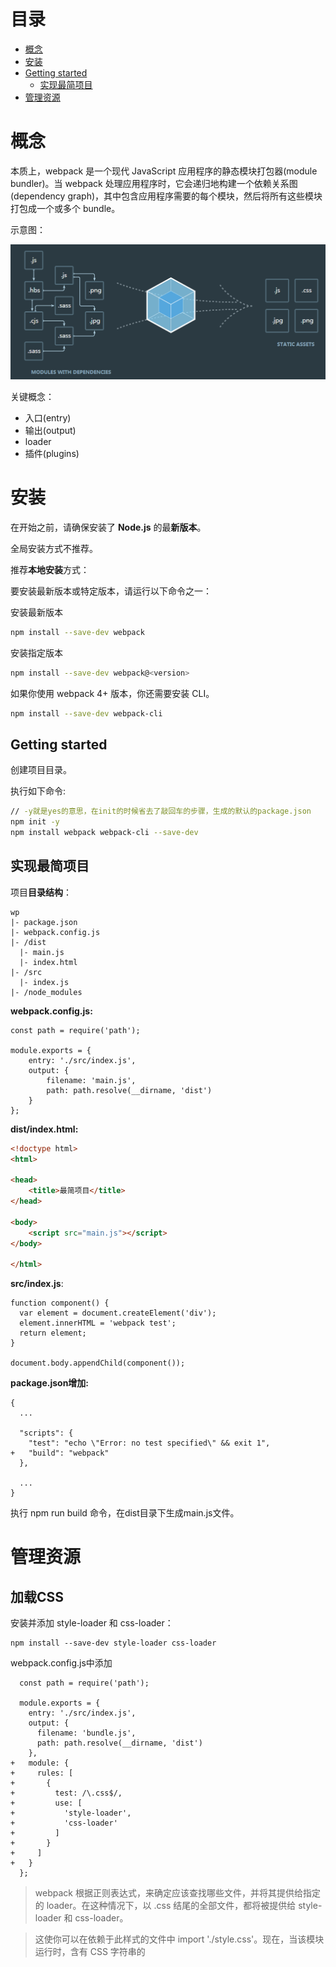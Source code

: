# 目录

- [概念](#概念)
- [安装](#安装)
- [Getting started](#Getting-started)
  - [实现最简项目](#实现最简项目)
- [管理资源](#管理资源)

# 概念

本质上，webpack 是一个现代 JavaScript 应用程序的静态模块打包器(module bundler)。当 webpack 处理应用程序时，它会递归地构建一个依赖关系图(dependency graph)，其中包含应用程序需要的每个模块，然后将所有这些模块打包成一个或多个 bundle。

示意图：

![](./imgs/webpack.png)

关键概念：

* 入口(entry)
* 输出(output)
* loader
* 插件(plugins)

# 安装

在开始之前，请确保安装了 **Node.js** 的最**新版本**。

全局安装方式不推荐。

推荐**本地安装**方式：

要安装最新版本或特定版本，请运行以下命令之一：

安装最新版本

```bash
npm install --save-dev webpack
```

安装指定版本

```bash
npm install --save-dev webpack@<version>
```

如果你使用 webpack 4+ 版本，你还需要安装 CLI。

```bash
npm install --save-dev webpack-cli
```

## Getting started

创建项目目录。

执行如下命令:

```bash
// -y就是yes的意思，在init的时候省去了敲回车的步骤，生成的默认的package.json
npm init -y
npm install webpack webpack-cli --save-dev
```
## 实现最简项目

项目**目录结构**：

```
wp
|- package.json
|- webpack.config.js
|- /dist
  |- main.js
  |- index.html
|- /src
  |- index.js
|- /node_modules
```
**webpack.config.js:**
```
const path = require('path');

module.exports = {
    entry: './src/index.js',
    output: {
        filename: 'main.js',
        path: path.resolve(__dirname, 'dist')
    }
};
```
**dist/index.html:**

```html
<!doctype html>
<html>

<head>
    <title>最简项目</title>
</head>

<body>
    <script src="main.js"></script>
</body>

</html>
```
**src/index.js**:

```
function component() {
  var element = document.createElement('div');
  element.innerHTML = 'webpack test';
  return element;
}

document.body.appendChild(component());
```
**package.json增加:**
```
{
  ...
    
  "scripts": {
    "test": "echo \"Error: no test specified\" && exit 1",
+   "build": "webpack"
  },
    
  ...
}
```
执行 npm run build 命令，在dist目录下生成main.js文件。

# 管理资源

## 加载CSS

安装并添加 style-loader 和 css-loader：
```
npm install --save-dev style-loader css-loader
```
webpack.config.js中添加
```
  const path = require('path');

  module.exports = {
    entry: './src/index.js',
    output: {
      filename: 'bundle.js',
      path: path.resolve(__dirname, 'dist')
    },
+   module: {
+     rules: [
+       {
+         test: /\.css$/,
+         use: [
+           'style-loader',
+           'css-loader'
+         ]
+       }
+     ]
+   }
  };
```
> webpack 根据正则表达式，来确定应该查找哪些文件，并将其提供给指定的 loader。在这种情况下，以 .css 结尾的全部文件，都将被提供给 style-loader 和 css-loader。

> 这使你可以在依赖于此样式的文件中 import './style.css'。现在，当该模块运行时，含有 CSS 字符串的 <style> 标签，将被插入到 html 文件的 <head> 中。

> css-loader: 解释(interpret) @import 和 url() ，会 import/require() 后再解析(resolve)它们。

> style-loader: Adds CSS to the DOM by injecting a <style> tag

举例：

src/style.css

```
.content {
    color:green;
}
```
src/index.js

```
import './style.css'
function component() {
  var element = document.createElement('div');
  element.innerHTML = 'webpack test';
  element.classList.add('content');
  return element;
}

document.body.appendChild(component());
```

## 加载图片

使用 file-loader，我们可以轻松地将这些内容混合到 CSS 中：
```
npm install --save-dev file-loader
```
webpack.config.js文件增加
```
  const path = require('path');

  module.exports = {
    
    ...
    
    module: {
      rules: [
      
        ...
        
+       {
+         test: /\.(png|svg|jpg|gif)$/,
+         use: [
+           'file-loader'
+         ]
+       }
      ]
    }
  };
```

举例：
src/index.js
```
  import _ from 'lodash';
  import './style.css';
+ import Icon from './icon.png';

  function component() {
    var element = document.createElement('div');
    ...

+   // 将图像添加到我们现有的 div。
+   var myIcon = new Image();
+   myIcon.src = Icon;
+
+   element.appendChild(myIcon);

    return element;
  }

  document.body.appendChild(component());
```
或

src/style.css
```
  .hello {
    color: red;
+   background: url('./icon.png');
  }
```
## 加载字体

那么，像字体这样的其他资源如何处理呢？file-loader 和 url-loader 可以接收并加载任何文件，然后将其输出到构建目录。这就是说，我们可以将它们用于任何类型的文件，包括字体。

webpack.config.js：
```
  const path = require('path');

  module.exports = {
    ...
    module: {
      rules: [
        ...
        
+       {
+         test: /\.(woff|woff2|eot|ttf|otf)$/,
+         use: [
+           'file-loader'
+         ]
+       }
      ]
    }
  };
```

举例：

src/style.css
```
+ @font-face {
+   font-family: 'MyFont';
+   src:  url('./my-font.woff2') format('woff2'),
+         url('./my-font.woff') format('woff');
+   font-weight: 600;
+   font-style: normal;
+ }

  .hello {
    color: red;
+   font-family: 'MyFont';
    background: url('./icon.png');
  }
```
## 加载数据

* 可以加载的有用资源还有数据，如 JSON 文件，CSV、TSV 和 XML。
* JSON 支持实际上是内置的(例如，直接使用import Data from './data.json' 默认将正常运行）。
* 导入 CSV、TSV 可以使用 csv-loader
* 导入 XML可以使用 xml-loader

安装
```
npm install --save-dev csv-loader xml-loader
```
webpack.config.js
```
  const path = require('path');

  module.exports = {
    
    module: {
      rules: [
        ...
        
+       {
+         test: /\.(csv|tsv)$/,
+         use: [
+           'csv-loader'
+         ]
+       },
+       {
+         test: /\.xml$/,
+         use: [
+           'xml-loader'
+         ]
+       }
      ]
    }
  };  
```

现在，你可以 import 这四种类型的数据(JSON, CSV, TSV, XML)中的任何一种。

# 管理输出

到目前为止，我们在 index.html 文件中手动引入所有资源，然而随着应用程序增长，并且一旦开始对文件名使用哈希(hash)]并输出多个 bundle，手动地对 index.html 文件进行管理，一切就会变得困难起来。然而，可以通过一些插件，会使这个过程更容易操控。

## 设定 HtmlWebpackPlugin 

首先安装插件：
```
npm install --save-dev html-webpack-plugin
```
webpack.config.js
```
  const path = require('path');
+ const HtmlWebpackPlugin = require('html-webpack-plugin');

  module.exports = {
    ...
    
+   plugins: [
+     new HtmlWebpackPlugin({
+       title: 'Output Management'
+     })
+   ],
    
    ...
    
  };
```
HtmlWebpackPlugin 还是会默认生成 index.html 文件。这就是说，它会用新生成的 index.html 文件，把我们的原来的替换。

执行npm run build后，如果你在代码编辑器中将 index.html 打开，你就会看到 HtmlWebpackPlugin 创建了一个全新的文件，所有的 bundle 会自动添加到 html 中。

## 清理 /dist 文件夹 

通常，在每次构建前清理 /dist 文件夹，是比较推荐的做法，因此只会生成用到的文件。

clean-webpack-plugin 是一个比较普及的管理插件，让我们安装和配置下。
```
npm install clean-webpack-plugin --save-dev
```
webpack.config.js
```
  const path = require('path');
  const HtmlWebpackPlugin = require('html-webpack-plugin');
+ const CleanWebpackPlugin = require('clean-webpack-plugin');

  module.exports = {
    entry: {
      app: './src/index.js',
      print: './src/print.js'
    },
    plugins: [
+     new CleanWebpackPlugin(['dist']),
      new HtmlWebpackPlugin({
        title: 'Output Management'
      })
    ],
    output: {
      filename: '[name].bundle.js',
      path: path.resolve(__dirname, 'dist')
    }
  };
```
现在执行 npm run build，再检查 /dist 文件夹。如果一切顺利，你现在应该不会再看到旧的文件，只有构建后生成的文件！

## Manifest?????????????????????????????????????????????????????

# 开发环境

## 使用 source map 

当 webpack 打包源代码时，可能会很难追踪到错误和警告在源代码中的原始位置。例如，如果将三个源文件（a.js, b.js 和 c.js）打包到一个 bundle（bundle.js）中，而其中一个源文件包含一个错误，那么堆栈跟踪就会简单地指向到 bundle.js。这并通常没有太多帮助，因为你可能需要准确地知道错误来自于哪个源文件。

为了更容易地追踪错误和警告，JavaScript 提供了 source map 功能，将编译后的代码映射回原始源代码。如果一个错误来自于 b.js，source map 就会明确的告诉你。

source map 有很多不同的选项可用，我们使用 inline-source-map 选项为例作为说明：

在 print.js 文件中生成一个错误：

src/print.js
```
  export default function printMe() {
-   console.log('I get called from print.js!');
+   cosnole.error('I get called from print.js!');
  }
```
npm run build 之后，浏览器控制台定位错误在app.bundle.js文件：
```
app.bundle.js:1 I get called from print.js!
r @ app.bundle.js:1
```
做如下修改：

webpack.config.js
```
const path = require('path');
  const HtmlWebpackPlugin = require('html-webpack-plugin');
  const CleanWebpackPlugin = require('clean-webpack-plugin');

  module.exports = {
    entry: {
      app: './src/index.js',
      print: './src/print.js'
    },
+   devtool: 'inline-source-map',
    ...
  };
```
执行npm run build，并在浏览器运行，可以定位错误在源文件print.js
```
I get called from print.js!
r @ print.js:2
```
source map帮助定位了问题的确切位置。

## 开发工具

* webpack's Watch Mode
* webpack-dev-server
* webpack-dev-middleware

### 观察模式（Watch Mode）

添加一个用于启动 webpack 的观察模式的 npm script 脚本：

package.json
```
  {
    ...
    
    "scripts": {
      "test": "echo \"Error: no test specified\" && exit 1",
+     "watch": "webpack --watch",
      "build": "webpack"
    },
    
    ...
  }
```
命令行中运行 npm run watch，然后就会看到 webpack 是如何编译代码。 然而，你会发现并没有退出命令行。这是因为 script 脚本当前还在观察文件。

修改并保存文件并检查终端窗口。应该可以看到 webpack 自动重新编译修改后的模块！

> 唯一的缺点是，为了看到修改后的实际效果，你需要刷新浏览器。

### webpack-dev-server

webpack-dev-server 为你提供了一个简单的 web 服务器，并且能够实时重新加载(live reloading)。让我们设置以下：
```
npm install --save-dev webpack-dev-server
```
修改配置文件，告诉开发服务器(dev server)，在哪里查找文件：

webpack.config.js
```
  const path = require('path');
  const HtmlWebpackPlugin = require('html-webpack-plugin');
  const CleanWebpackPlugin = require('clean-webpack-plugin');

  module.exports = {
    entry: {
      app: './src/index.js',
      print: './src/print.js'
    },
    devtool: 'inline-source-map',
+   devServer: {
+     contentBase: './dist'
+   },

    ...
    
  };
```
以上配置告知 webpack-dev-server，在 localhost:8080 下建立服务，将 dist 目录下的文件，作为可访问文件。

让我们添加一个 script 脚本，可以直接运行开发服务器(dev server)：

package.json
```
  {
    ...
    
    "scripts": {
      "test": "echo \"Error: no test specified\" && exit 1",
      "watch": "webpack --watch",
+     "start": "webpack-dev-server --open",
      "build": "webpack"
    },
    ...
  }
```
现在，我们可以在命令行中运行 npm start，就会看到浏览器自动加载页面。如果现在修改和保存任意源文件，web 服务器就会自动重新加载编译后的代码。

#### Hot Module Replacement?????????????????????????????????????????????????????????

### 使用 webpack-dev-middleware

webpack-dev-middleware 是一个容器(wrapper)，它可以把 webpack 处理后的文件传递给一个服务器(server)。 webpack-dev-server 在内部使用了它，然而它也可以作为一个单独的 package 来使用，以便根据需求进行更多自定义设置。

# 热模块替换

## 启用 HMR 

此功能可以很大程度提高生产效率。

webpack.config.js
```
  const path = require('path');
  const HtmlWebpackPlugin = require('html-webpack-plugin');
  const CleanWebpackPlugin = require('clean-webpack-plugin');
+ const webpack = require('webpack');

  module.exports = {
    entry: {
-      app: './src/index.js',
-      print: './src/print.js'
+      app: './src/index.js'
    },
    devtool: 'inline-source-map',
    devServer: {
      contentBase: './dist',
+     hot: true
    },
    plugins: [
      new CleanWebpackPlugin(['dist']),
      new HtmlWebpackPlugin({
        title: '模块热替换'
      }),
+     new webpack.HotModuleReplacementPlugin()
    ],
    output: {
      filename: '[name].bundle.js',
      path: path.resolve(__dirname, 'dist')
    }
  };
```

## HMR 加载样式 
借助于 style-loader，使用模块热替换来加载 CSS 实际上极其简单。此 loader 在幕后使用了 module.hot.accept，在 CSS 依赖模块更新之后，会将其 patch(修补) 到 <style> 标签中。

安装loader ：
```
npm install --save-dev style-loader css-loader
```
然后更新配置文件，使用这两个 loader。

webpack.config.js
```
  const path = require('path');
  const HtmlWebpackPlugin = require('html-webpack-plugin');
  const CleanWebpackPlugin = require('clean-webpack-plugin');
  const webpack = require('webpack');

  module.exports = {
    entry: {
      app: './src/index.js'
    },
    devtool: 'inline-source-map',
    devServer: {
      contentBase: './dist',
      hot: true
    },
+   module: {
+     rules: [
+       {
+         test: /\.css$/,
+         use: ['style-loader', 'css-loader']
+       }
+     ]
+   },
    plugins: [
      new CleanWebpackPlugin(['dist']),
      new HtmlWebpackPlugin({
        title: '模块热替换'
      }),
      new webpack.HotModuleReplacementPlugin()
    ],
    output: {
      filename: '[name].bundle.js',
      path: path.resolve(__dirname, 'dist')
    }
  };
```

## 其他代码和框架 

社区还提供许多其他 loader 和示例，可以使 HMR 与各种框架和库平滑地进行交互……

* **React Hot Loader：实时调整 react 组件。???????????????????????????????????????????????????????**
* Vue Loader：此 loader 支持 vue 组件的 HMR，提供开箱即用体验。
* Elm Hot Loader：支持 Elm 编程语言的 HMR。
* Angular HMR：没有必要使用 loader！直接修改 NgModule 主文件就够了，它可以完全控制 HMR API。

# tree shaking

# 生产环境

## 配置

* development(开发环境) 和 production(生产环境) 这两个环境下的构建目标存在着巨大差异。

* 在开发环境中，我们需要：强大的 source map 和一个有着 live reloading(实时重新加载) 或 hot module replacement(热模块替换) 能力的 localhost server。

* 而生产环境目标则转移至其他方面，关注点在于压缩 bundle、更轻量的 source map、资源优化等，通过这些优化方式改善加载时间。

* 由于要遵循逻辑分离，我们通常建议为每个环境编写彼此独立的 webpack 配置。

保留一个 "common(通用)" 配置。为了将这些配置合并在一起，我们将使用一个名为 webpack-merge 的工具。此工具会引用 "common" 配置，因此我们不必再在环境特定(environment-specific)的配置中编写重复代码。

我们先从安装 webpack-merge ：
```
npm install --save-dev webpack-merge
```

project

```
- |- webpack.config.js
+ |- webpack.common.js
+ |- webpack.dev.js
+ |- webpack.prod.js
```

webpack.common.js

```
+ const path = require('path');
+ const HtmlWebpackPlugin = require('html-webpack-plugin');
+ const CleanWebpackPlugin = require('clean-webpack-plugin');
+ 
+ module.exports = {
+     entry: {
+         app: './src/index.js'
+     },
+     output: {
+         filename: '[name].bundle.js',
+         path: path.resolve(__dirname, 'dist')
+     },
+     plugins: [
+         new HtmlWebpackPlugin({
+             title: 'Output Management'
+         }),
+         new CleanWebpackPlugin(['dist'])
+     ]
+ };
```

webpack.dev.js

```
+ const merge = require('webpack-merge');
+ const common = require('./webpack.common.js');
+ const webpack = require('webpack');
+ 
+ module.exports = merge(common, {
+     devtool: 'inline-source-map',
+     devServer: {
+         contentBase: './dist',
+         hot: true
+     },
+     plugins: [
+         new webpack.HotModuleReplacementPlugin()
+     ],
+     mode: 'development'
+ });
```

webpack.prod.js

```
+ const merge = require('webpack-merge');
+ const common = require('./webpack.common.js');
+
+ module.exports = merge(common,{
+     mode: 'production'
+ });
```

## npm scripts 

让 npm start script 中 webpack-dev-server 使用 development(开发环境) 配置文件，而让 npm run build script 使用 production(生产环境) 配置文件：

package.json
```
  {
    ...
    
    "scripts": {
-     "start": "webpack-dev-server --open",
+     "start": "webpack-dev-server --open --config webpack.dev.js",
-     "build": "webpack"
+     "build": "webpack --config webpack.prod.js"
    },
    
    ...
    
  }
```

## 指定 mode 

许多 library 通过与 process.env.NODE_ENV 环境变量关联，以决定 library 中应该引用哪些内容。例如，当不处于生产环境中时，某些 library 为了使调试变得容易，可能会添加额外的 log(日志记录) 和 test(测试) 功能。并且，在使用 process.env.NODE_ENV === 'production' 时，一些 library 可能针对具体用户的环境，删除或添加一些重要代码，以进行代码执行方面的优化。

从 webpack v4 开始, 指定 mode 会自动地配置 DefinePlugin：

webpack.prod.js
```
  const merge = require('webpack-merge');
  const common = require('./webpack.common.js');

  module.exports = merge(common, {
    mode: 'production',
  });
```

技术上讲，NODE_ENV 是一个由 Node.js 暴露给执行脚本的系统环境变量。通常用于决定在开发环境与生产环境(dev-vs-prod)下，server tools(服务期工具)、build scripts(构建脚本) 和 client-side libraries(客户端库) 的行为。

> 然而，与预期相反，无法在构建脚本 webpack.config.js 中，将 process.env.NODE_ENV 设置为 "production"，请查看 #2537。因此，在 webpack 配置文件中，process.env.NODE_ENV === 'production' ? '[name].[hash].bundle.js' : '[name].bundle.js' 这样的条件语句，无法按照预期运行。

> 任何位于 /src 的本地代码都可以关联到 process.env.NODE_ENV 环境变量，所以以下检查也是有效的：

src/index.js
```
  import { cube } from './math.js';
+
+ if (process.env.NODE_ENV !== 'production') {
+   console.log('Looks like we are in development mode!');
+ }

  function component() {
    var element = document.createElement('pre');

    element.innerHTML = [
      'Hello webpack!',
      '5 cubed is equal to ' + cube(5)
    ].join('\n\n');

    return element;
  }

  document.body.appendChild(component());
```

## minification(压缩) 

设置 production mode 配置后，webpack v4+ 会默认压缩你的代码。

> 注意，虽然生产环境下默认使用 TerserPlugin ，并且也是代码压缩方面比较好的选择，但是还有一些其他可选择项。以下有几个同样很受欢迎的插件：
> * BabelMinifyWebpackPlugin
> * ClosureCompilerPlugin
> 如果决定尝试一些其他压缩插件，只要确保新插件也会按照 tree shake 指南中所陈述的具有删除未引用代码(dead code)的能力，以及提供 optimization.minimizer。

## source mapping(源码映射)

我们鼓励你在生产环境中启用 source map，因为它们对 debug(调试源码) 和运行 benchmark tests(基准测试) 很有帮助。虽然有着如此强大的功能，然而还是应该针对生产环境用途，选择一个可以快速构建的推荐配置（更多选项请查看 devtool）。对于本指南，我们将在生产环境中使用 source-map 选项，而不是我们在开发环境中用到的 inline-source-map：

webpack.prod.js

```
  const merge = require('webpack-merge');
  const common = require('./webpack.common.js');

  module.exports = merge(common, {
    mode: 'production',
+   devtool: 'source-map'
  });
```

> 避免在生产中使用 inline-*** 和 eval-***，因为它们会增加 bundle 体积大小，并降低整体性能。

## 最小化 CSS ????????????????????????????????????????????????????????????????????????

将生产环境下的 CSS 进行压缩会非常重要，请查看 [在生产环境下压缩](https://webpack.docschina.org/plugins/mini-css-extract-plugin/#minimizing-for-production) 章节。

## CLI 替代选项 

* --optimize-minimize 标记将在幕后引用 TerserPlugin。
* 和以上描述的 DefinePlugin 实例相同，--define process.env.NODE_ENV="'production'" 也会做同样的事情。
* webpack -p 将自动地配置上述这两个标记，从而调用需要引入的插件。

# 代码分离

代码分离是 webpack 中最引人注目的特性之一。此特性能够把代码分离到不同的 bundle 中，然后可以按需加载或并行加载这些文件。代码分离可以用于获取更小的 bundle，以及控制资源加载优先级，如果使用合理，会极大影响加载时间。

常用的代码分离方法有三种：

* 入口起点：使用 entry 配置手动地分离代码。
* 防止重复：使用 SplitChunksPlugin 去重和分离 chunk。
* 动态导入：通过模块中的内联函数调用来分离代码。

## 入口起点(entry points) 

正如前面提到的，这种方式存在一些隐患：

* 如果入口 chunk 之间包含一些重复的模块，那些重复模块都会被引入到各个 bundle 中。
* 这种方法不够灵活，并且不能动态地将核心应用程序逻辑中的代码拆分出来。

这两点中的第一点，对我们的示例来说毫无疑问是个严重问题，因为我们在 ./src/index.js 中也引入过 lodash，这样就造成在两个 bundle 中重复引用。我们可以通过使用 SplitChunksPlugin 插件来移除重复模块。

## 防止重复(prevent duplication) 

SplitChunksPlugin 插件可以将公共的依赖模块提取到已有的 entry chunk 中，或者提取到一个新生成的 chunk。让我们使用这个插件，将前面示例中重复的 lodash 模块去除：

CommonsChunkPlugin 已经从 webpack v4（代号 legato）中移除。想要了解最新版本是如何处理 chunk，请查看 SplitChunksPlugin。

webpack.config.js
```
  const path = require('path');

  module.exports = {
    mode: 'development',
    entry: {
      index: './src/index.js',
      another: './src/another-module.js'
    },
    output: {
      filename: '[name].bundle.js',
      path: path.resolve(__dirname, 'dist')
    },
+   optimization: {
+     splitChunks: {
+       chunks: 'all'
+     }
+   }
  };
```

以下是由社区提供，一些对于代码分离很有帮助的 plugin 和 loader：
```
mini-css-extract-plugin：用于将 CSS 从主应用程序中分离。
bundle-loader：用于分离代码和延迟加载生成的 bundle。
promise-loader：类似于 bundle-loader ，但是使用了 promise API。
```

## 预取/预加载模块(prefetch/preload module) ?????????????????????????????????????????????????????????????????

## bundle 分析(bundle analysis) 
如果我们以分离代码作为开始，那么就应该以检查模块的输出结果作为结束，对其进行分析是很有用处的。[官方提供分析工具](https://github.com/webpack/analyse) 是一个好的初始选择。下面是一些可选择的社区支持(community-supported)工具：

* webpack-chart：webpack stats 可交互饼图。
* webpack-visualizer：可视化并分析你的 bundle，检查哪些模块占用空间，哪些可能是重复使用的。
* webpack-bundle-analyzer：一个 plugin 和 CLI 工具，它将 bundle 内容展示为便捷的、交互式、可缩放的树状图形式。
* webpack bundle optimize helper：此工具会分析你的 bundle，并为你提供可操作的改进措施建议，以减少 bundle 体积大小。

# 懒加载


# 入口(entry)

* 指示 webpack 应该使用哪个模块，来作为构建其内部依赖图的开始。
* 进入入口起点后，webpack 会找出有哪些模块和库是入口起点（直接和间接）依赖的。

## 配置

entry 属性，默认值为 ./src

### 单入口写法
module.exports = {
  entry: './path/to/my/entry/file.js'
};

# CSS提取
# LESS
# SASS
# POSTCSS
# html-loader
# image-webpack-loader
# url-loader
